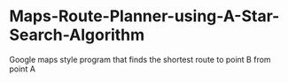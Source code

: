 # Maps-Route-Planner-using-A-Star-Search-Algorithm
Google maps style program that finds the shortest route to point B from point A
